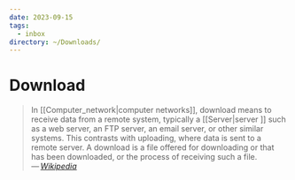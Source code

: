 ```yaml
---
date: 2023-09-15
tags:
  - inbox
directory: ~/Downloads/
---
```


# Download

> In [[Computer_network|computer networks]], download means to receive data from a remote system,
> typically a [[Server|server ]] such as a web server, an FTP server, an email server, or
> other similar systems. This contrasts with uploading, where data is sent to a
> remote server. A download is a file offered for downloading or that has been
> downloaded, or the process of receiving such a file.\
> — <cite>[Wikipedia](https://en.wikipedia.org/wiki/Download)</cite>
